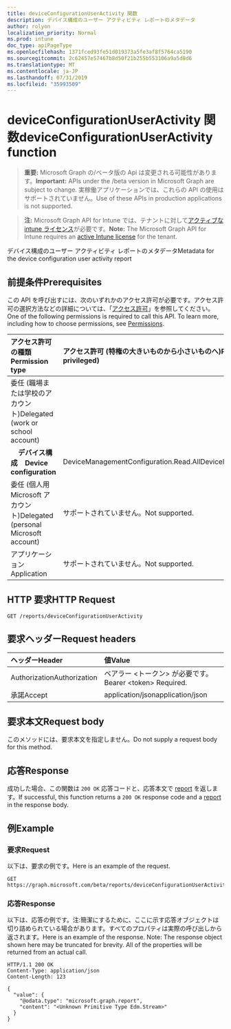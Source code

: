 ```yaml
---
title: deviceConfigurationUserActivity 関数
description: デバイス構成のユーザー アクティビティ レポートのメタデータ
author: rolyon
localization_priority: Normal
ms.prod: intune
doc_type: apiPageType
ms.openlocfilehash: 1371fced93fe51d019373a5fe3af8f5764ca5190
ms.sourcegitcommit: 2c62457e57467b8d50f21b255b553106a9a5d8d6
ms.translationtype: MT
ms.contentlocale: ja-JP
ms.lasthandoff: 07/31/2019
ms.locfileid: "35993509"
---
```

# <a name="deviceconfigurationuseractivity-function"></a><span data-ttu-id="cbea8-103">deviceConfigurationUserActivity 関数</span><span class="sxs-lookup"><span data-stu-id="cbea8-103">deviceConfigurationUserActivity function</span></span>

> <span data-ttu-id="cbea8-104">**重要:** Microsoft Graph の/ベータ版の Api は変更される可能性があります。</span><span class="sxs-lookup"><span data-stu-id="cbea8-104">**Important:** APIs under the /beta version in Microsoft Graph are subject to change.</span></span> <span data-ttu-id="cbea8-105">実稼働アプリケーションでは、これらの API の使用はサポートされていません。</span><span class="sxs-lookup"><span data-stu-id="cbea8-105">Use of these APIs in production applications is not supported.</span></span>

> <span data-ttu-id="cbea8-106">**注:** Microsoft Graph API for Intune では、テナントに対して[アクティブな intune ライセンス](https://go.microsoft.com/fwlink/?linkid=839381)が必要です。</span><span class="sxs-lookup"><span data-stu-id="cbea8-106">**Note:** The Microsoft Graph API for Intune requires an [active Intune license](https://go.microsoft.com/fwlink/?linkid=839381) for the tenant.</span></span>

<span data-ttu-id="cbea8-107">デバイス構成のユーザー アクティビティ レポートのメタデータ</span><span class="sxs-lookup"><span data-stu-id="cbea8-107">Metadata for the device configuration user activity report</span></span>
## <a name="prerequisites"></a><span data-ttu-id="cbea8-108">前提条件</span><span class="sxs-lookup"><span data-stu-id="cbea8-108">Prerequisites</span></span>
<span data-ttu-id="cbea8-p102">この API を呼び出すには、次のいずれかのアクセス許可が必要です。アクセス許可の選択方法などの詳細については、「[アクセス許可](/graph/permissions-reference)」を参照してください。</span><span class="sxs-lookup"><span data-stu-id="cbea8-p102">One of the following permissions is required to call this API. To learn more, including how to choose permissions, see [Permissions](/graph/permissions-reference).</span></span>

|<span data-ttu-id="cbea8-111">アクセス許可の種類</span><span class="sxs-lookup"><span data-stu-id="cbea8-111">Permission type</span></span>|<span data-ttu-id="cbea8-112">アクセス許可 (特権の大きいものから小さいものへ)</span><span class="sxs-lookup"><span data-stu-id="cbea8-112">Permissions (from most to least privileged)</span></span>|
|:---|:---|
|<span data-ttu-id="cbea8-113">委任 (職場または学校のアカウント)</span><span class="sxs-lookup"><span data-stu-id="cbea8-113">Delegated (work or school account)</span></span>||
| <span data-ttu-id="cbea8-114">&nbsp; &nbsp; **デバイス構成**</span><span class="sxs-lookup"><span data-stu-id="cbea8-114">&nbsp; &nbsp; **Device configuration**</span></span> | <span data-ttu-id="cbea8-115">DeviceManagementConfiguration.Read.All</span><span class="sxs-lookup"><span data-stu-id="cbea8-115">DeviceManagementConfiguration.Read.All</span></span>|
|<span data-ttu-id="cbea8-116">委任 (個人用 Microsoft アカウント)</span><span class="sxs-lookup"><span data-stu-id="cbea8-116">Delegated (personal Microsoft account)</span></span>|<span data-ttu-id="cbea8-117">サポートされていません。</span><span class="sxs-lookup"><span data-stu-id="cbea8-117">Not supported.</span></span>|
|<span data-ttu-id="cbea8-118">アプリケーション</span><span class="sxs-lookup"><span data-stu-id="cbea8-118">Application</span></span>|<span data-ttu-id="cbea8-119">サポートされていません。</span><span class="sxs-lookup"><span data-stu-id="cbea8-119">Not supported.</span></span>|

## <a name="http-request"></a><span data-ttu-id="cbea8-120">HTTP 要求</span><span class="sxs-lookup"><span data-stu-id="cbea8-120">HTTP Request</span></span>
<!-- {
  "blockType": "ignored"
}
-->
``` http
GET /reports/deviceConfigurationUserActivity
```

## <a name="request-headers"></a><span data-ttu-id="cbea8-121">要求ヘッダー</span><span class="sxs-lookup"><span data-stu-id="cbea8-121">Request headers</span></span>
|<span data-ttu-id="cbea8-122">ヘッダー</span><span class="sxs-lookup"><span data-stu-id="cbea8-122">Header</span></span>|<span data-ttu-id="cbea8-123">値</span><span class="sxs-lookup"><span data-stu-id="cbea8-123">Value</span></span>|
|:---|:---|
|<span data-ttu-id="cbea8-124">Authorization</span><span class="sxs-lookup"><span data-stu-id="cbea8-124">Authorization</span></span>|<span data-ttu-id="cbea8-125">ベアラー &lt;トークン&gt; が必要です。</span><span class="sxs-lookup"><span data-stu-id="cbea8-125">Bearer &lt;token&gt; Required.</span></span>|
|<span data-ttu-id="cbea8-126">承諾</span><span class="sxs-lookup"><span data-stu-id="cbea8-126">Accept</span></span>|<span data-ttu-id="cbea8-127">application/json</span><span class="sxs-lookup"><span data-stu-id="cbea8-127">application/json</span></span>|

## <a name="request-body"></a><span data-ttu-id="cbea8-128">要求本文</span><span class="sxs-lookup"><span data-stu-id="cbea8-128">Request body</span></span>
<span data-ttu-id="cbea8-129">このメソッドには、要求本文を指定しません。</span><span class="sxs-lookup"><span data-stu-id="cbea8-129">Do not supply a request body for this method.</span></span>

## <a name="response"></a><span data-ttu-id="cbea8-130">応答</span><span class="sxs-lookup"><span data-stu-id="cbea8-130">Response</span></span>
<span data-ttu-id="cbea8-131">成功した場合、この関数は `200 OK` 応答コードと、応答本文で [report](../resources/intune-shared-report.md) を返します。</span><span class="sxs-lookup"><span data-stu-id="cbea8-131">If successful, this function returns a `200 OK` response code and a [report](../resources/intune-shared-report.md) in the response body.</span></span>

## <a name="example"></a><span data-ttu-id="cbea8-132">例</span><span class="sxs-lookup"><span data-stu-id="cbea8-132">Example</span></span>
### <a name="request"></a><span data-ttu-id="cbea8-133">要求</span><span class="sxs-lookup"><span data-stu-id="cbea8-133">Request</span></span>
<span data-ttu-id="cbea8-134">以下は、要求の例です。</span><span class="sxs-lookup"><span data-stu-id="cbea8-134">Here is an example of the request.</span></span>
``` http
GET https://graph.microsoft.com/beta/reports/deviceConfigurationUserActivity
```

### <a name="response"></a><span data-ttu-id="cbea8-135">応答</span><span class="sxs-lookup"><span data-stu-id="cbea8-135">Response</span></span>
<span data-ttu-id="cbea8-p103">以下は、応答の例です。注:簡潔にするために、ここに示す応答オブジェクトは切り詰められている場合があります。すべてのプロパティは実際の呼び出しから返されます。</span><span class="sxs-lookup"><span data-stu-id="cbea8-p103">Here is an example of the response. Note: The response object shown here may be truncated for brevity. All of the properties will be returned from an actual call.</span></span>
``` http
HTTP/1.1 200 OK
Content-Type: application/json
Content-Length: 123

{
  "value": {
    "@odata.type": "microsoft.graph.report",
    "content": "<Unknown Primitive Type Edm.Stream>"
  }
}
```



